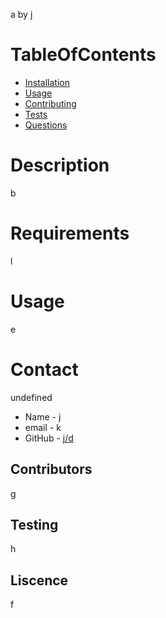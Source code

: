 a
 by j
# TableOfContents
* [Installation](#installation)
* [Usage](#usage)
* [Contributing](#contributing)
* [Tests](#tests)
* [Questions](#questions)
# Description
b
# Requirements
l
# Usage
e
# Contact
undefined
* Name - j
* email - k
* GitHub - [j/d](https://github.com/j/d)
## Contributors
g
## Testing
h
## Liscence
f